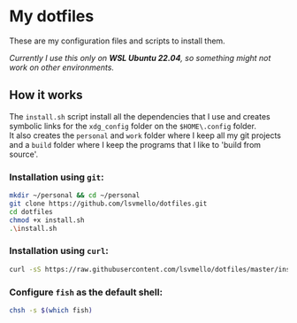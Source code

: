 # My dotfiles

These are my configuration files and scripts to install them.

_Currently I use this only on **WSL Ubuntu 22.04**, so something might not work on other environments._

## How it works

The `install.sh` script install all the dependencies that I use and creates symbolic links for the `xdg_config` folder on the `$HOME\.config` folder.  
It also creates the `personal` and `work` folder where I keep all my git projects and a `build` folder where I keep the programs that I like to 'build from source'.

### Installation using `git`:

```bash
mkdir ~/personal && cd ~/personal
git clone https://github.com/lsvmello/dotfiles.git
cd dotfiles
chmod +x install.sh
.\install.sh
```

### Installation using `curl`:

```bash
curl -sS https://raw.githubusercontent.com/lsvmello/dotfiles/master/install.sh | sh
```

### Configure `fish` as the default shell:

```bash
chsh -s $(which fish)
```
